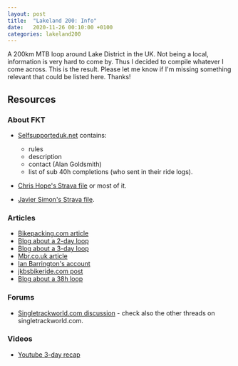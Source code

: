 ```yaml
---
layout: post
title:  "Lakeland 200: Info"
date:   2020-11-26 00:10:00 +0100
categories: lakeland200
---
```


A 200km MTB loop around Lake District in the UK. Not being a local, information is very hard to come by. Thus I decided to compile whatever I come across. This is the result. Please let me know if I'm missing something relevant that could be listed here. Thanks!

## Resources

### About FKT

- [Selfsupporteduk.net](https://www.selfsupporteduk.net/lakeland200) contains:
	- rules
	- description
	- contact (Alan Goldsmith)
	- list of sub 40h completions (who sent in their ride logs).

- [Chris Hope's Strava file](https://www.strava.com/activities/153534761/overview) or most of it.
- [Javier Simon's Strava file](https://www.strava.com/activities/3754653389).

### Articles

- [Bikepacking.com article](https://bikepacking.com/routes/lakeland-200-uk/)
- [Blog about a 2-day loop](http://paulandfiadventures.blogspot.com/p/lakeland-200km.html)
- [Blog about a 3-day loop](http://www.exploreeverything.co.uk/2020/08/11/bikepacking-the-lakeland-200/)
- [Mbr.co.uk article](https://www.mbr.co.uk/routes/lakeland-200-route-385767)
- [Ian Barrington's account](https://ianbarrington.com/2014/09/16/lakeland-200/)
- [jkbsbikeride.com post](https://jkbsbikeride.com/2018/12/22/lake-district-an-off-road-lakeland-loop-16-11-18-19-11-18/)
- [Blog about a 38h loop](https://michaeljamesjones.wordpress.com/2016/01/27/lakeland-200-all-we-love-we-leave-behind-2/)

### Forums

- [Singletrackworld.com discussion](https://singletrackworld.com/forum/topic/lakeland-200-anyone-done-it/) - check also the other threads on singletrackworld.com. 

### Videos

- [Youtube 3-day recap](https://www.youtube.com/watch?v=Vz1-z4strVQ)